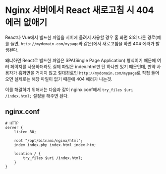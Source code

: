 # Nginx 서버에서 React 새로고침 시 404에러 없애기

React나 Vue에서 빌드한 파일을 서버에 올려서 사용할 경우 홈 화면 외의 다른 경로(예를 들면, `http://mydomain.com/mypage`와 같은)에서 새로고침을 하면 404 에러가 발생된다. 

왜냐하면 React로 빌드한 파일은 SPA(Single Page Application) 형식이기 때문에 여러 페이지를 사용하더라도 실제 파일은 index.html만 단 하나만 있기 때문인데, 만약 사용자가 홈화면을 거치지 않고 절대경로인 `http://mydomain.com/mypage`로 직접 들어오면 실제로는 해당 파일이 없기 때문에 404 에러가 나는것. 

이를 해결하기 위해서는 다음과 같이 nginx.conf에서 `try_files $uri /index.html;` 설정을 해주면 된다.

## nginx.conf
```
# HTTP
server {
    listen 80;
    
    root "/opt/bitnami/nginx/html";
    index index.php index.html index.htm;

    location / {
        try_files $uri /index.html;
    }
}
```
